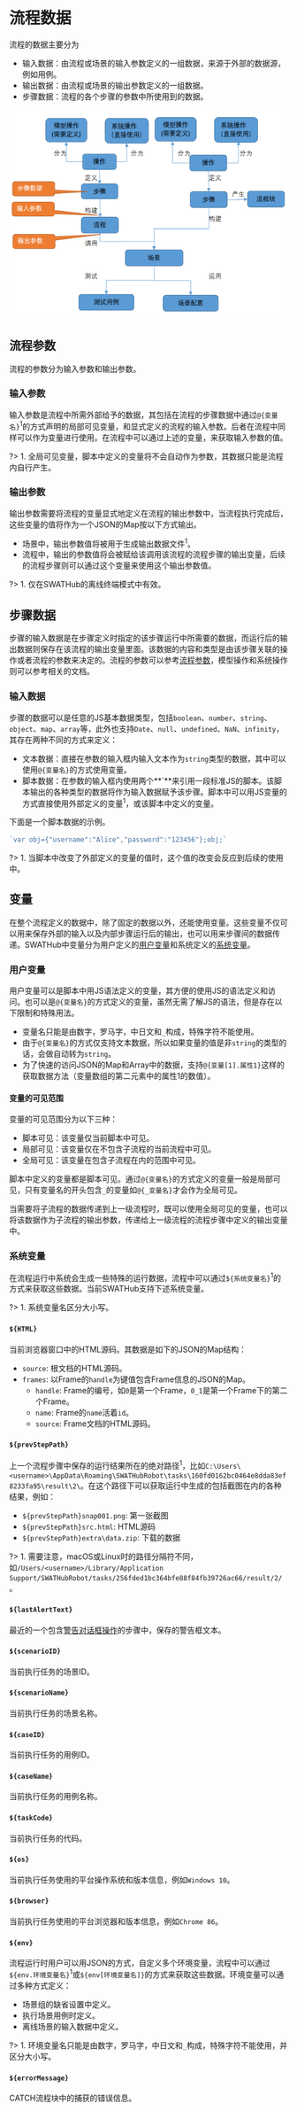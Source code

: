 流程数据
===

流程的数据主要分为

* 输入数据：由流程或场景的输入参数定义的一组数据，来源于外部的数据源，例如用例。
* 输出数据：由流程或场景的输出参数定义的一组数据。
* 步骤数据：流程的各个步骤的参数中所使用到的数据。

![图1  流程数据](../assets/img/dev-flow_data-01.png)

流程参数
---

流程的参数分为输入参数和输出参数。

### 输入参数

输入参数是流程中所需外部给予的数据，其包括在流程的步骤数据中通过`@{变量名}`<sup>1</sup>的方式声明的局部可见变量，和显式定义的流程的输入参数。后者在流程中同样可以作为变量进行使用。在流程中可以通过上述的变量，来获取输入参数的值。

?> 1. 全局可见变量，脚本中定义的变量将不会自动作为参数，其数据只能是流程内自行产生。

### 输出参数

输出参数需要将流程的变量显式地定义在流程的输出参数中，当流程执行完成后，这些变量的值将作为一个JSON的Map按以下方式输出。

* 场景中，输出参数值将被用于生成输出数据文件<sup>1</sup>。
* 流程中，输出的参数值将会被赋给该调用该流程的流程步骤的输出变量，后续的流程步骤则可以通过这个变量来使用这个输出参数值。

?> 1. 仅在SWATHub的离线终端模式中有效。

步骤数据
---

步骤的输入数据是在步骤定义时指定的该步骤运行中所需要的数据，而运行后的输出数据则保存在该流程的输出变量里面。该数据的内容和类型是由该步骤关联的操作或者流程的参数来决定的。流程的参数可以参考[流程参数](#流程参数)，模型操作和系统操作则可以参考相关的文档。

### 输入数据

步骤的数据可以是任意的JS基本数据类型，包括`boolean`、`number`、`string`、`object`、`map`、`array`等，此外也支持`Date`、`null`、`undefined`、`NaN`、`infinity`，其存在两种不同的方式来定义：

* 文本数据：直接在参数的输入框内输入文本作为`string`类型的数据，其中可以使用`@{变量名}`的方式使用变量。
* 脚本数据：在参数的输入框内使用两个**\`**来引用一段标准JS的脚本。该脚本输出的各种类型的数据将作为输入数据赋予该步骤。脚本中可以用JS变量的方式直接使用外部定义的变量<sup>1</sup>，或该脚本中定义的变量。

下面是一个脚本数据的示例。
```javascript
`var obj={"username":"Alice","password":"123456"};obj;`
```

?> 1. 当脚本中改变了外部定义的变量的值时，这个值的改变会反应到后续的使用中。

变量
---

在整个流程定义的数据中，除了固定的数据以外，还能使用变量。这些变量不仅可以用来保存外部的输入以及内部步骤运行后的输出，也可以用来步骤间的数据传递。SWATHub中变量分为用户定义的[用户变量](#用户变量)和系统定义的[系统变量](#系统变量)。

### 用户变量

用户变量可以是脚本中用JS语法定义的变量，其方便的使用JS的语法定义和访问。也可以是`@{变量名}`的方式定义的变量，虽然无需了解JS的语法，但是存在以下限制和特殊用法。


* 变量名只能是由数字，罗马字，中日文和`_`构成，特殊字符不能使用。
* 由于`@{变量名}`的方式仅支持文本数据，所以如果变量的值是非`string`的类型的话，会做自动转为`string`。
* 为了快速的访问JSON的Map和Array中的数据，支持`@{变量[1].属性1}`这样的获取数据方法（变量数组的第二元素中的属性1的数值）。

#### 变量的可见范围

变量的可见范围分为以下三种：

* 脚本可见：该变量仅当前脚本中可见。
* 局部可见：该变量仅在不包含子流程的当前流程中可见。
* 全局可见：该变量在包含子流程在内的范围中可见。

脚本中定义的变量都是脚本可见。通过`@{变量名}`的方式定义的变量一般是局部可见，只有变量名的开头包含`_`的变量如`@{_变量名}`才会作为全局可见。

当需要将子流程的数据传递到上一级流程时，既可以使用全局可见的变量，也可以将该数据作为子流程的输出参数，传递给上一级流程的流程步骤中定义的输出变量中。

### 系统变量

在流程运行中系统会生成一些特殊的运行数据，流程中可以通过`${系统变量名}`<sup>1</sup>的方式来获取这些数据。当前SWATHub支持下述系统变量。

?> 1. 系统变量名区分大小写。

#### `${HTML}`

当前浏览器窗口中的HTML源码。其数据是如下的JSON的Map结构：

* `source`: 根文档的HTML源码。
* `frames`: 以Frame的`handle`为键值包含Frame信息的JSON的Map。
  * `handle`: Frame的编号，如`0`是第一个Frame，`0_1`是第一个Frame下的第二个Frame。
  * `name`: Frame的`name`活着`id`。
  * `source`: Frame文档的HTML源码。

#### `${prevStepPath}`

上一个流程步骤中保存的运行结果所在的绝对路径<sup>1</sup>，比如`C:\Users\<username>\AppData\Roaming\SWATHubRobot\tasks\160fd0162bc0464e8dda83ef8233fa95\result\2\`。在这个路径下可以获取运行中生成的包括截图在内的各种结果，例如：

* `${prevStepPath}snap001.png`: 第一张截图
* `${prevStepPath}src.html`: HTML源码
* `${prevStepPath}extra\data.zip`: 下载的数据

?> 1. 需要注意，macOS或Linux时的路径分隔符不同，如`/Users/<username>/Library/Application Support/SWATHubRobot/tasks/256fded1bc364bfe88f84fb39726ac66/result/2/`。

#### `${lastAlertText}`

最近的一个包含[警告对话框操作](flow_step_option.md#browseralert)的步骤中，保存的警告框文本。

#### `${scenarioID}`

当前执行任务的场景ID。

#### `${scenarioName}`

当前执行任务的场景名称。

#### `${caseID}`

当前执行任务的用例ID。

#### `${caseName}`

当前执行任务的用例名称。

#### `${taskCode}`

当前执行任务的代码。

#### `${os}`

当前执行任务使用的平台操作系统和版本信息，例如`Windows 10`。

#### `${browser}`

当前执行任务使用的平台浏览器和版本信息，例如`Chrome 86`。

#### `${env}`

流程运行时用户可以用JSON的方式，自定义多个环境变量，流程中可以通过`${env.环境变量名}`<sup>1</sup>或`${env[环境变量名]}`的方式来获取这些数据。环境变量可以通过多种方式定义：

* 场景组的缺省设置中定义。
* 执行场景用例时定义。
* 离线场景的输入数据中定义。

?> 1. 环境变量名只能是由数字，罗马字，中日文和`_`构成，特殊字符不能使用，并区分大小写。

#### `${errorMessage}`

CATCH流程块中的捕获的错误信息。
